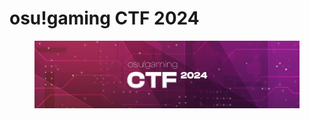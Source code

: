 # osu!gaming CTF 2024

<figure><img src="../../.gitbook/assets/image (1) (1) (1) (1) (1).png" alt=""><figcaption></figcaption></figure>
